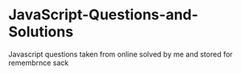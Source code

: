 # JavaScript-Questions-and-Solutions
Javascript questions taken from online solved by me and stored for remembrnce sack
